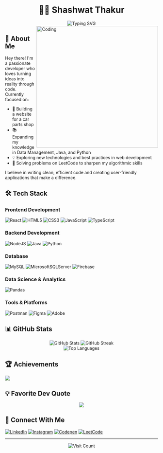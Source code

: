 # <div align="center">👨‍💻 Shashwat Thakur</div>
<div align="center">
    <img src="https://readme-typing-svg.demolab.com?font=Fira+Code&pause=1000&color=2C9ECF&center=true&vCenter=true&width=435&lines=Full+Stack+Developer;Data+Science+Enthusiast;Problem+Solver;Always+Learning" alt="Typing SVG" />
</div>

<img align="right" alt="Coding" width="400" src="https://media.giphy.com/media/v1.Y2lkPTc5MGI3NjExcDFnYTlkY2wxbXgxOWx0NWd4NnJxcWF0Y2Nha3ZqMWRvemV1MnJ0aCZlcD12MV9pbnRlcm5hbF9naWZfYnlfaWQmY3Q9Zw/qgQUggAC3Pfv687qPC/giphy.gif">

## 🚀 About Me

Hey there! I'm a passionate developer who loves turning ideas into reality through code. Currently focused on:

- 🔨 Building a website for a car parts shop
- 📚 Expanding my knowledge in Data Management, Java, and Python
- 💡 Exploring new technologies and best practices in web development
- 🎯 Solving problems on LeetCode to sharpen my algorithmic skills

I believe in writing clean, efficient code and creating user-friendly applications that make a difference.

## 🛠️ Tech Stack

### Frontend Development
![React](https://img.shields.io/badge/React-%2320232a.svg?style=for-the-badge&logo=react&logoColor=%2361DAFB)
![HTML5](https://img.shields.io/badge/html5-%23E34F26.svg?style=for-the-badge&logo=html5&logoColor=white)
![CSS3](https://img.shields.io/badge/css3-%231572B6.svg?style=for-the-badge&logo=css3&logoColor=white)
![JavaScript](https://img.shields.io/badge/javascript-%23323330.svg?style=for-the-badge&logo=javascript&logoColor=%23F7DF1E)
![TypeScript](https://img.shields.io/badge/typescript-%23007ACC.svg?style=for-the-badge&logo=typescript&logoColor=white)

### Backend Development
![NodeJS](https://img.shields.io/badge/node.js-6DA55F?style=for-the-badge&logo=node.js&logoColor=white)
![Java](https://img.shields.io/badge/java-%23ED8B00.svg?style=for-the-badge&logo=openjdk&logoColor=white)
![Python](https://img.shields.io/badge/python-3670A0?style=for-the-badge&logo=python&logoColor=ffdd54)

### Database
![MySQL](https://img.shields.io/badge/mysql-4479A1.svg?style=for-the-badge&logo=mysql&logoColor=white)
![MicrosoftSQLServer](https://img.shields.io/badge/Microsoft%20SQL%20Server-CC2927?style=for-the-badge&logo=microsoft%20sql%20server&logoColor=white)
![Firebase](https://img.shields.io/badge/firebase-%23039BE5.svg?style=for-the-badge&logo=firebase)

### Data Science & Analytics
![Pandas](https://img.shields.io/badge/pandas-%23150458.svg?style=for-the-badge&logo=pandas&logoColor=white)

### Tools & Platforms
![Postman](https://img.shields.io/badge/Postman-FF6C37?style=for-the-badge&logo=postman&logoColor=white)
![Figma](https://img.shields.io/badge/figma-%23F24E1E.svg?style=for-the-badge&logo=figma&logoColor=white)
![Adobe](https://img.shields.io/badge/adobe-%23FF0000.svg?style=for-the-badge&logo=adobe&logoColor=white)

## 📊 GitHub Stats

<div align="center">
  <img src="https://github-readme-stats.vercel.app/api?username=ShashwatThakur0&theme=tokyonight&hide_border=false&count_private=false" alt="GitHub Stats" />
  <img src="https://github-readme-streak-stats.herokuapp.com/?user=ShashwatThakur0&theme=tokyonight&hide_border=false" alt="GitHub Streak" />
</div>

<div align="center">
  <img src="https://github-readme-stats.vercel.app/api/top-langs/?username=ShashwatThakur0&theme=tokyonight&hide_border=false&count_private=false&layout=compact" alt="Top Languages" />
</div>

## 🏆 Achievements
![](https://github-profile-trophy.vercel.app/?username=ShashwatThakur0&theme=nord&no-frame=false&no-bg=false&margin-w=4)

## 💡 Favorite Dev Quote
<div align="center">
  
![](https://quotes-github-readme.vercel.app/api?type=horizontal&theme=tokyonight&quote=Code%20is%20like%20humor.%20When%20you%20have%20to%20explain%20it,it's%20not%20funny%20anymore&border=true)

</div>

## 🤝 Connect With Me
[![LinkedIn](https://img.shields.io/badge/LinkedIn-%230077B5.svg?logo=linkedin&logoColor=white)](https://linkedin.com/in/shashwat-thakur)
[![Instagram](https://img.shields.io/badge/Instagram-%23E4405F.svg?logo=Instagram&logoColor=white)](https://instagram.com/_.shashwat._thakur)
[![Codepen](https://img.shields.io/badge/Codepen-000000?style=for-the-badge&logo=codepen&logoColor=white)](https://codepen.io/Shashwat-Thakur)
[![LeetCode](https://img.shields.io/badge/LeetCode-FFA116?style=for-the-badge&logo=leetcode&logoColor=black)](https://leetcode.com/ShashwatThakur)

---
<div align="center">
    <img src="https://visitcount.itsvg.in/api?id=ShashwatThakur0&icon=0&color=5" alt="Visit Count" />
</div>
